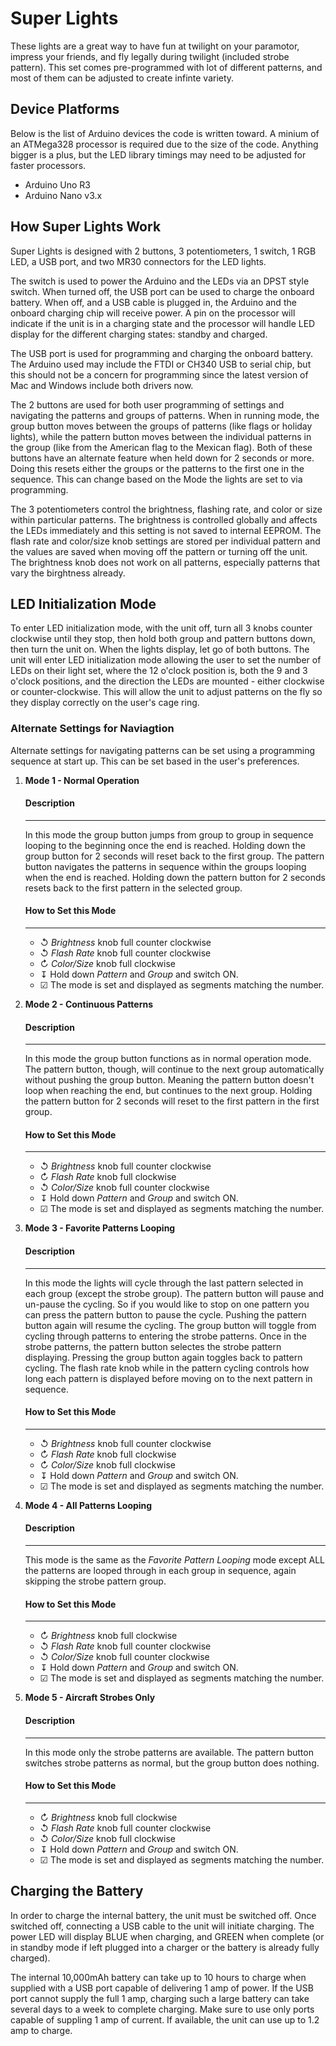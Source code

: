 # Super Lights
These lights are a great way to have fun at twilight on your paramotor, impress your friends, and fly legally during twilight (included strobe pattern). This set comes pre-programmed with lot of different patterns, and most of them can be adjusted to create infinte variety.

## Device Platforms
Below is the list of Arduino devices the code is written toward. A minium of an ATMega328 processor is required due to the size of the code. Anything bigger is a plus, but the LED library timings may need to be adjusted for faster processors.

* Arduino Uno R3
* Arduino Nano v3.x

## How Super Lights Work

Super Lights is designed with 2 buttons, 3 potentiometers, 1 switch, 1 RGB LED, a USB port, and two MR30 connectors for the LED lights. 

The switch is used to power the Arduino and the LEDs via an DPST style switch. When turned off, the USB port can be used to charge the onboard battery. When off, and a USB cable is plugged in, the Arduino and the onboard charging chip will receive power. A pin on the processor will indicate if the unit is in a charging state and the processor will handle LED display for the different charging states: standby and charged.

The USB port is used for programming and charging the onboard battery. The Arduino used may include the FTDI or CH340 USB to serial chip, but this should not be a concern for programming since the latest version of Mac and Windows include both drivers now.

The 2 buttons are used for both user programming of settings and navigating the patterns and groups of patterns. When in running mode, the group button moves between the groups of patterns (like flags or holiday lights), while the pattern button moves between the individual patterns in the group (like from the American flag to the Mexican flag). Both of these buttons have an alternate feature when held down for 2 seconds or more. Doing this resets either the groups or the patterns to the first one in the sequence. This can change based on the Mode the lights are set to via programming.

The 3 potentiometers control the brightness, flashing rate, and color or size within particular patterns. The brightness is controlled globally and affects the LEDs immediately and this setting is not saved to internal EEPROM. The flash rate and color/size knob settings are stored per individual pattern and the values are saved when moving off the pattern or turning off the unit. The brightness knob does not work on all patterns, especially patterns that vary the birghtness already.  

## LED Initialization Mode

To enter LED initialization mode, with the unit off, turn all 3 knobs counter clockwise until they stop, then hold both group and pattern buttons down, then turn the unit on. When the lights display, let go of both buttons. The unit will enter LED initialization mode allowing the user to set the number of LEDs on their light set, where the 12 o'clock position is, both the 9 and 3 o'clock positions, and the direction the LEDs are mounted - either clockwise or counter-clockwise. This will allow the unit to adjust patterns on the fly so they display correctly on the user's cage ring.

### Alternate Settings for Naviagtion

Alternate settings for navigating patterns can be set using a programming sequence at start up. This can be set based in the user's preferences.

1. **Mode 1 - Normal Operation**

    #### Description
    ---
    In this mode the group button jumps from group to group in sequence looping to the beginning once the end is reached. Holding down the group button for 2 seconds will reset back to the first group. The pattern button navigates the patterns in sequence within the groups looping when the end is reached. Holding down the pattern button for 2 seconds resets back to the first pattern in the selected group.

    #### How to Set this Mode
    ---
    - &#x21ba; *Brightness* knob full counter clockwise
    - &#x21ba; *Flash Rate* knob full counter clockwise
    - &#x21bb; *Color/Size* knob full clockwise
    - &#x21a7; Hold down *Pattern* and *Group* and switch ON.
    - &#x2611; The mode is set and displayed as segments matching the number.

1. **Mode 2 - Continuous Patterns**

    #### Description
    ---
    In this mode the group button functions as in normal operation mode. The pattern button, though, will continue to the next group automatically without pushing the group button. Meaning the pattern button doesn't loop when reaching the end, but continues to the next group. Holding the pattern button for 2 seconds will reset to the first pattern in the first group.

    #### How to Set this Mode
    ---
    - &#x21ba; *Brightness* knob full counter clockwise
    - &#x21bb; *Flash Rate* knob full clockwise
    - &#x21ba; *Color/Size* knob full counter clockwise
    - &#x21a7; Hold down *Pattern* and *Group* and switch ON.
    - &#x2611; The mode is set and displayed as segments matching the number.

1. **Mode 3 - Favorite Patterns Looping**

    #### Description
    ---
    In this mode the lights will cycle through the last pattern selected in each group (except the strobe group). The pattern button will pause and un-pause the cycling. So if you would like to stop on one pattern you can press the pattern button to pause the cycle. Pushing the pattern button again will resume the cycling. The group button will toggle from cycling through patterns to entering the strobe patterns. Once in the strobe patterns, the pattern button selectes the strobe pattern displaying. Pressing the group button again toggles back to pattern cycling. The flash rate knob while in the pattern cycling controls how long each pattern is displayed before moving on to the next pattern in sequence.

    #### How to Set this Mode
    ---
    - &#x21ba; *Brightness* knob full counter clockwise
    - &#x21bb; *Flash Rate* knob full clockwise
    - &#x21bb; *Color/Size* knob full clockwise
    - &#x21a7; Hold down *Pattern* and *Group* and switch ON.
    - &#x2611; The mode is set and displayed as segments matching the number.

1. **Mode 4 - All Patterns Looping**

    #### Description
    ---
    This mode is the same as the *Favorite Pattern Looping* mode except ALL the patterns are looped through in each group in sequence, again skipping the strobe pattern group. 

    #### How to Set this Mode
    ---
    - &#x21bb; *Brightness* knob full clockwise
    - &#x21ba; *Flash Rate* knob full counter clockwise
    - &#x21ba; *Color/Size* knob full counter clockwise
    - &#x21a7; Hold down *Pattern* and *Group* and switch ON.
    - &#x2611; The mode is set and displayed as segments matching the number.

1. **Mode 5 - Aircraft Strobes Only**

    #### Description
    ---
    In this mode only the strobe patterns are available. The pattern button switches strobe patterns as normal, but the group button does nothing. 

    #### How to Set this Mode
    ---
    - &#x21bb; *Brightness* knob full clockwise
    - &#x21ba; *Flash Rate* knob full counter clockwise
    - &#x21ba; *Color/Size* knob full clockwise
    - &#x21a7; Hold down *Pattern* and *Group* and switch ON.
    - &#x2611; The mode is set and displayed as segments matching the number.

## Charging the Battery

In order to charge the internal battery, the unit must be switched off. Once switched off, connecting a USB cable to the unit will initiate charging. The power LED will display BLUE when charging, and GREEN when complete (or in standby mode if left plugged into a charger or the battery is already fully charged).

The internal 10,000mAh battery can take up to 10 hours to charge when supplied with a USB port capable of delivering 1 amp of power. If the USB port cannot supply the full 1 amp, charging such a large battery can take several days to a week to complete charging. Make sure to use only ports capable of suppling 1 amp of current. If available, the unit can use up to 1.2 amp to charge.